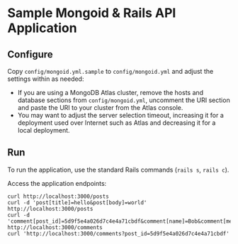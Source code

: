 # Sample Mongoid & Rails API Application

## Configure

Copy `config/mongoid.yml.sample` to `config/mongoid.yml` and adjust the
settings within as needed:

- If you are using a MongoDB Atlas cluster, remove the hosts and database
sections from `config/mongoid.yml`, uncomment the URI section and paste the
URI to your cluster from the Atlas console.
- You may want to adjust the server selection timeout, increasing it for
a deployment used over Internet such as Atlas and decreasing it for a
local deployment.

## Run

To run the application, use the standard Rails commands (``rails s``,
``rails c``).

Access the application endpoints:

    curl http://localhost:3000/posts
    curl -d 'post[title]=hello&post[body]=world' http://localhost:3000/posts
    curl -d 'comment[post_id]=5d9f5e4a026d7c4e4a71cbdf&comment[name]=Bob&comment[message]=Hi' http://localhost:3000/comments
    curl 'http://localhost:3000/comments?post_id=5d9f5e4a026d7c4e4a71cbdf'
